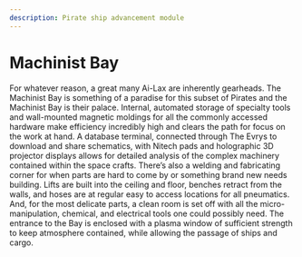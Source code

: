 ```yaml
---
description: Pirate ship advancement module
---
```


# Machinist Bay

For whatever reason, a great many Ai-Lax are inherently gearheads. The Machinist Bay is something of a paradise for this subset of Pirates and the Machinist Bay is their palace. Internal, automated storage of specialty tools and wall-mounted magnetic moldings for all the commonly accessed hardware make efficiency incredibly high and clears the path for focus on the work at hand. A database terminal, connected through The Evrys to download and share schematics, with Nitech pads and holographic 3D projector displays allows for detailed analysis of the complex machinery contained within the space crafts. There’s also a welding and fabricating corner for when parts are hard to come by or something brand new needs building. Lifts are built into the ceiling and floor, benches retract from the walls, and hoses are at regular easy to access locations for all pneumatics. And, for the most delicate parts, a clean room is set off with all the micro-manipulation, chemical, and electrical tools one could possibly need. The entrance to the Bay is enclosed with a plasma window of sufficient strength to keep atmosphere contained, while allowing the passage of ships and cargo.

